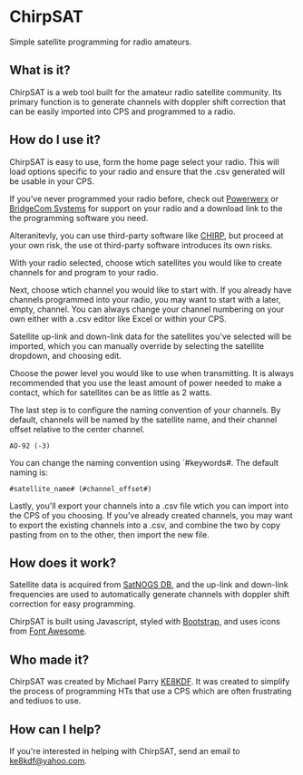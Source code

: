 # ChirpSAT

Simple satellite programming for radio amateurs.

## What is it?

ChirpSAT is a web tool built for the amateur radio satellite
community. Its primary function is to generate channels with
doppler shift correction that can be easily imported into CPS and programmed to a radio.

## How do I use it?

ChirpSAT is easy to use, form the home page select your radio. This will load options specific to your radio and ensure that the .csv generated will be usable in your CPS.

If you've never programmed your radio before, check out [Powerwerx](https://powerwerx.com/help/two-way-radios) or [BridgeCom Systems](https://www.bridgecomsystems.com/pages/support) for support on your radio and a download link to the the programming software you need.

Alteranitevly, you can use third-party software like [CHIRP](https://chirp.danplanet.com/projects/chirp/wiki/Home), but proceed at your own risk, the use ot third-party software introduces its own risks.

With your radio selected, choose wtich satellites you would like to create channels for and program to your radio.

Next, choose wtich channel you would like to start with. If you
already have channels programmed into your radio, you may want to
start with a later, empty, channel. You can always change your
channel numbering on your own either with a .csv editor like Excel
or within your CPS.

Satellite up-link and down-link data for the satellites you've
selected will be imported, which you can manually override by
selecting the satellite dropdown, and choosing edit.

Choose the power level you would like to use when transmitting. It
is always recommended that you use the least amount of power
needed to make a contact, which for satellites can be as little as
2 watts.

The last step is to configure the naming convention of your
channels. By default, channels will be named by the satellite
name, and their channel offset relative to the center channel.

```
AO-92 (-3)
```

You can change the naming convention using `#keywords#. The default naming is:

```
#satellite_name# (#channel_offset#)
```

Lastly, you'll export your channels into a .csv file wtich you can import into the CPS of you choosing. If you've already created channels, you may want to export the existing channels into a .csv, and combine the two by copy pasting from on to the other, then import the new file.

## How does it work?

Satellite data is acquired from
[SatNOGS DB](https://db.satnogs.org/), and the up-link
and down-link frequencies are used to automatically generate
channels with doppler shift correction for easy programming.

ChirpSAT is built using Javascript, styled with [Bootstrap](https://www.getbootstrap.com/), and uses icons from [Font Awesome](https://www.fontawesome.com/).

## Who made it?

ChirpSAT was created by Michael Parry [KE8KDF](https://www.qrz.com/db/KE8KDF). It was created to simplify the process of programming HTs that use a CPS which are often frustrating and tediuos to use.

## How can I help?

If you're interested in helping with ChirpSAT, send an email to [ke8kdf@yahoo.com](mailto:ke8kdf@yahoo.com).
